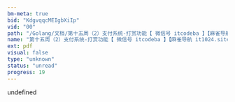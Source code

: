 ```yaml
---
bm-meta: true
bid: "KdgvqqcMEIgbXiIp"
vid: "00"
path: "/Golang/文档/第十五周（2）支付系统-打赏功能【 微信号 itcodeba 】【麻雀导航 it1024.site】.pdf"
name: "第十五周（2）支付系统-打赏功能【 微信号 itcodeba 】【麻雀导航 it1024.site】"
ext: pdf
visual: false
type: "unknown"
status: "unread"
progress: 19
---
```

undefined